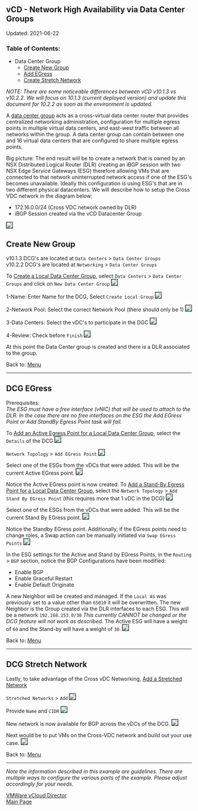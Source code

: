 ## vCD - Network High Availability via Data Center Groups
 
Updated: 2021-06-22

### <a name="toc"></a>Table of Contents:
- Data Center Group
  - [Create New Group](#vcddcgnew)
  - [Add EGress](#vcddcgegress)
  - [Create Stretch Network](#vcddcgstretch)

_NOTE:  There are some noticeable differences between vCD v10.1.3 vs v10.2.2.  We will focus on 10.1.3 (current deployed version) and update this document for 10.2.2 as soon as the environment is updated._

A [data center group](https://docs.vmware.com/en/VMware-Cloud-Director/10.1/VMware-Cloud-Director-Tenant-Portal-Guide/GUID-086DD0B6-C01C-43EB-BFDE-DED999980B2A.html)
acts as a cross-virtual data center router that provides centralized networking administration, configuration for multiple egress points in multiple virtual data centers, and east-west traffic between all networks within the group. A data center group can contain between one and 16 virtual data centers that are configured to share multiple egress points.

Big picture:  The end result will be to create a network that is owned by an NSX Distributed Logical Router (DLR) creating an iBGP session with two NSX Edge Service Gateways (ESG) therefore allowing VMs that are connected to that network uninterrupted network access if one of the ESG's becomes unavailable.  Ideally this configuration is using ESG's that are in two different physical datacenters.  We will describe how to setup the Cross VDC network in the diagram below:

- 172.16.0.0/24 (Cross VDC network owned by DLR)
- iBGP Session created via the vCD Datacenter Group

<kbd><img src="images/DCG-0.png" style="border: 1px solid black"></kbd>

## <a name="vcddcgnew"></a>Create New Group
v10.1.3 DCG's are located at `Data Centers` > `Data Center Groups`<br/>
v10.2.2 DCG's are located at `Networking` > `Data Center Groups`<br/>

To [Create a Local Data Center Group](https://docs.vmware.com/en/VMware-Cloud-Director/10.1/VMware-Cloud-Director-Tenant-Portal-Guide/GUID-57108C69-3401-451D-88E7-C5AE40629CF7.html), select `Data Centers` > `Data Center Groups` and click on `New Data Center Group`
<kbd><img src="images/1-dcg-new-1.png" style="border: 1px solid black"></kbd>

1-Name:  Enter Name for the DCG, Select `Create Local Group`
<kbd><img src="images/1-dcg-new-2.png" style="border: 1px solid black"></kbd>

2-Network Pool: Select the correct Network Pool (there should only be 1)
<kbd><img src="images/1-dcg-new-3.png" style="border: 1px solid black"></kbd>

3-Data Centers: Select the vDC's to participate in the DGC
<kbd><img src="images/1-dcg-new-4.png" style="border: 1px solid black"></kbd>

4-Review: Check before `Finish`
<kbd><img src="images/1-dcg-new-5.png" style="border: 1px solid black"></kbd>

At this point the Data Center group is created and there is a DLR associated to the group.

Back to: [Menu](#toc)
<hr/>

## <a name="vcddcgegress"></a>DCG EGress
Prerequisites:<br/> 
_The ESG must have a free interface (vNIC) that will be used to attach to the DLR.  In the case there are no free interfaces on the ESG the Add EGress Point or Add StandBy Egress Point task will fail._

To [Add an Active Egress Point for a Local Data Center Group](https://docs.vmware.com/en/VMware-Cloud-Director/10.1/VMware-Cloud-Director-Tenant-Portal-Guide/GUID-2B548862-7F86-4141-B0AA-63564F38B4DF.html), select the `Details` of the DCG
<kbd><img src="images/2-dcg-egress-1.png" style="border: 1px solid black"></kbd>

`Network Topology` > `Add EGress Point`
<kbd><img src="images/2-dcg-egress-2.png" style="border: 1px solid black"></kbd>

Select one of the ESGs from the vDCs that were added.  This will be the current Active EGress point.
<kbd><img src="images/2-dcg-egress-3.png" style="border: 1px solid black"></kbd>

Notice the Active EGress point is now created.  To [Add a Stand-By Egress Point for a Local Data Center Group](https://docs.vmware.com/en/VMware-Cloud-Director/10.1/VMware-Cloud-Director-Tenant-Portal-Guide/GUID-2A561E8F-4917-4206-B4AC-373C316CB6C6.html), select the `Network Topology` > `Add Stand By EGress Point` (this requires more that 1 vDC in the DCG)
<kbd><img src="images/2-dcg-egress-4.png" style="border: 1px solid black"></kbd>

Select one of the ESGs from the vDCs that were added.  This will be the current Stand By EGress point.
<kbd><img src="images/2-dcg-egress-5.png" style="border: 1px solid black"></kbd>

Notice the Standby EGress point.  Additionally, if the EGress points need to change roles, a Swap action can be manually initiated via `Swap EGress Points`
<kbd><img src="images/2-dcg-egress-6.png" style="border: 1px solid black"></kbd>

In the ESG settings for the Active and Stand by EGress Points, in the `Routing` > `BGP` section, notice the BGP Configurations have been modified:
- Enable BGP
- Enable Graceful Restart
- Enable Default Originate

A new Neighbor will be created and managed.  If the `Local AS` was previously set to a value other than `65010` it will be overwritten.  The new Neighbor is the Group created via the DLR interfaces to each ESG.  This will be a network `192.168.253.0/30` _This currently CANNOT be changed or the DCG feature will not work as described._  The Active ESG will have a weight of `60` and the Stand-by will have a weight of `30`.
<kbd><img src="images/2-dcg-egress-7.png" style="border: 1px solid black"></kbd>

Back to: [Menu](#toc)
<hr/>

## <a name="vcddcgstretch"></a>DCG Stretch Network
Lastly, to take advantage of the Cross vDC Networking, [Add a Stretched Network](https://docs.vmware.com/en/VMware-Cloud-Director/10.1/VMware-Cloud-Director-Tenant-Portal-Guide/GUID-33DEE8AB-D7B7-4214-8B0E-44AE6A1BAF00.html)

`Stretched Networks` > `Add`
<kbd><img src="images/3-dcg-network-1.png" style="border: 1px solid black"></kbd>

Provide `Name` and `CIDR`
<kbd><img src="images/3-dcg-network-2.png" style="border: 1px solid black"></kbd>

New network is now available for BGP across the vDCs of the DCG.
<kbd><img src="images/3-dcg-network-3.png" style="border: 1px solid black"></kbd>

Next would be to put VMs on the Cross-VDC network and build out your use case.
<kbd><img src="images/3-dcg-network-4.png" style="border: 1px solid black"></kbd>

Back to: [Menu](#toc)
<hr/>

_Note the information described in this example are guidelines.  There are multiple ways to configure the various parts of the example.  Please adjust accordingly for your needs._

[VMWare vCloud Director](https://mlwiles.github.io/vmwaresolutions/vcd/)<br/>
[Main Page](https://mlwiles.github.io/vmwaresolutions)

